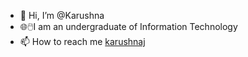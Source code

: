 - 👋 Hi, I’m @Karushna
- 🌐🖱️I am an undergraduate of Information Technology
- 📫 How to reach me [karushnaj](https://www.linkedin.com/in/karushna)
